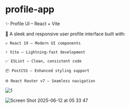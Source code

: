 # profile-app


✨ Profile UI – React + Vite

🚀 A sleek and responsive user profile interface built with:

    ⚛️ React 19 – Modern UI components

    ⚡ Vite – Lightning-fast development

    ✅ ESLint – Clean, consistent code

    📦 PostCSS – Enhanced styling support

    🌐 React Router v7 – Seamless navigation 

  ![1](https://github.com/user-attachments/assets/b67df939-8629-47f8-9187-ffa39f82928d)



![Screen Shot 2025-06-12 at 05 33 47](https://github.com/user-attachments/assets/39cf8b47-f669-4035-9ac7-c4752e582a36) 
